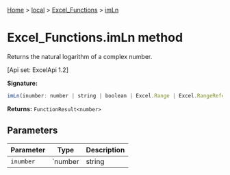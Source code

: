 [Home](./index) &gt; [local](local.md) &gt; [Excel\_Functions](local.excel_functions.md) &gt; [imLn](local.excel_functions.imln.md)

# Excel\_Functions.imLn method

Returns the natural logarithm of a complex number. 

 \[Api set: ExcelApi 1.2\]

**Signature:**
```javascript
imLn(inumber: number | string | boolean | Excel.Range | Excel.RangeReference | Excel.FunctionResult<any>): FunctionResult<number>;
```
**Returns:** `FunctionResult<number>`

## Parameters

|  Parameter | Type | Description |
|  --- | --- | --- |
|  `inumber` | `number | string | boolean | Excel.Range | Excel.RangeReference | Excel.FunctionResult<any>` |  |

